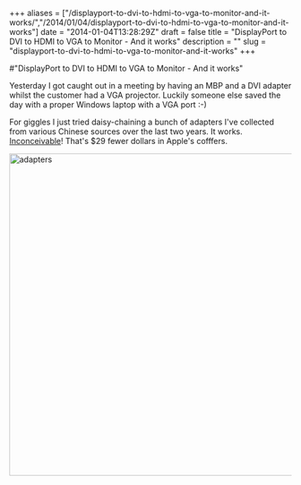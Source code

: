 +++
aliases = ["/displayport-to-dvi-to-hdmi-to-vga-to-monitor-and-it-works/","/2014/01/04/displayport-to-dvi-to-hdmi-to-vga-to-monitor-and-it-works"]
date = "2014-01-04T13:28:29Z"
draft = false
title = "DisplayPort to DVI to HDMI to VGA to Monitor - And it works"
description = ""
slug = "displayport-to-dvi-to-hdmi-to-vga-to-monitor-and-it-works"
+++

#"DisplayPort to DVI to HDMI to VGA to Monitor - And it works"

Yesterday I got caught out in a meeting by having an MBP and a DVI adapter whilst the customer had a VGA projector. Luckily someone else saved the day with a proper Windows laptop with a VGA port :-)

For giggles I just tried daisy-chaining a bunch of adapters I've collected from various Chinese sources over the last two years. It works. <a href="http://www.youtube.com/watch?v=OHVjs4aobqs">Inconceivable</a>! That's $29 fewer dollars in Apple's cofffers.

<a href="https://d2j17b10ywb1i7.cloudfront.net/wp-content/uploads/2014/01/adapters.jpg"><img class="aligncenter size-full wp-image-1244" alt="adapters" src="https://d2j17b10ywb1i7.cloudfront.net/wp-content/uploads/2014/01/adapters.jpg" width="1024" height="576" /></a>